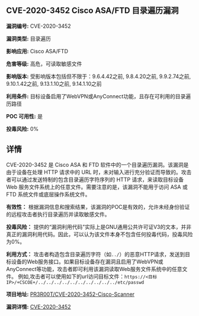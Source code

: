 ## CVE-2020-3452 Cisco ASA/FTD 目录遍历漏洞

**漏洞编号:** CVE-2020-3452

**漏洞类型:** 目录遍历

**影响应用:** Cisco ASA/FTD

**危害等级:** 高危，可读取敏感文件

**影响版本:** 受影响版本包括但不限于：9.6.4.42之前, 9.8.4.20之前, 9.9.2.74之前, 9.10.1.42之前, 9.13.1.10之前, 9.14.1.10之前

**利用条件:** 目标设备启用了WebVPN或AnyConnect功能，且存在可利用的目录遍历路径

**POC 可用性:** 是

**投毒风险:** 0%

## 详情

CVE-2020-3452 是 Cisco ASA 和 FTD 软件中的一个目录遍历漏洞。该漏洞是由于设备在处理 HTTP 请求中的 URL 时，未对输入进行充分验证而导致的。攻击者可以通过发送特制的包含目录遍历字符序列的 HTTP 请求，来读取目标设备 Web 服务文件系统上的任意文件。需要注意的是，该漏洞不能用于访问 ASA 或 FTD 系统文件或底层操作系统文件。

**有效性：** 根据漏洞信息和搜索结果，该漏洞的POC是有效的，允许未经身份验证的远程攻击者执行目录遍历并读取敏感文件。

**投毒风险：** 提供的“漏洞利用代码”实际上是GNU通用公共许可证V3的文本，并非真正的漏洞利用代码。因此，可以认为该文件本身不包含任何投毒代码，投毒风险为0%。

**利用方式：** 攻击者构造包含目录遍历字符（如`../`）的恶意HTTP请求，发送到目标设备的Web服务接口。如果目标设备存在漏洞且启用了WebVPN或AnyConnect等功能，攻击者即可利用该漏洞读取Web服务文件系统中的任意文件。 例如,攻击者可以使用如下的url访问目标文件：`https://<目标IP>/+CSCOE+/../../../../../../../../../../etc/passwd`

**项目地址:** [PR3R00T/CVE-2020-3452-Cisco-Scanner](https://github.com/PR3R00T/CVE-2020-3452-Cisco-Scanner)

**漏洞详情:** [CVE-2020-3452](https://nvd.nist.gov/vuln/detail/CVE-2020-3452)